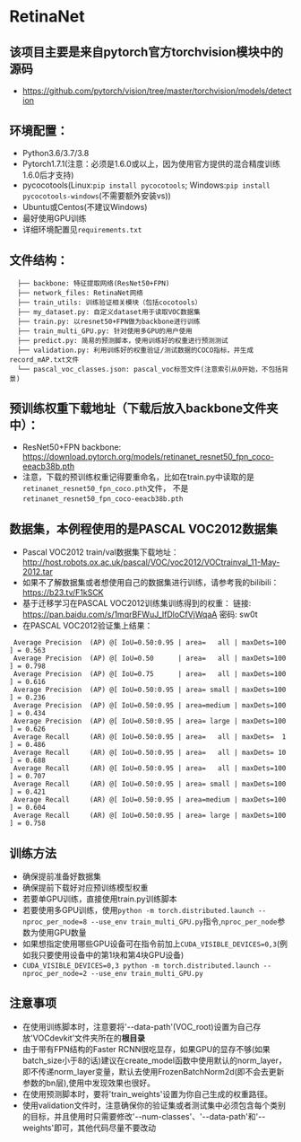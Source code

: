 # RetinaNet

## 该项目主要是来自pytorch官方torchvision模块中的源码
* https://github.com/pytorch/vision/tree/master/torchvision/models/detection

## 环境配置：
* Python3.6/3.7/3.8
* Pytorch1.7.1(注意：必须是1.6.0或以上，因为使用官方提供的混合精度训练1.6.0后才支持)
* pycocotools(Linux:```pip install pycocotools```; Windows:```pip install pycocotools-windows```(不需要额外安装vs))
* Ubuntu或Centos(不建议Windows)
* 最好使用GPU训练
* 详细环境配置见```requirements.txt```

## 文件结构：
```
  ├── backbone: 特征提取网络(ResNet50+FPN)
  ├── network_files: RetinaNet网络
  ├── train_utils: 训练验证相关模块（包括cocotools）
  ├── my_dataset.py: 自定义dataset用于读取VOC数据集
  ├── train.py: 以resnet50+FPN做为backbone进行训练
  ├── train_multi_GPU.py: 针对使用多GPU的用户使用
  ├── predict.py: 简易的预测脚本，使用训练好的权重进行预测测试
  ├── validation.py: 利用训练好的权重验证/测试数据的COCO指标，并生成record_mAP.txt文件
  └── pascal_voc_classes.json: pascal_voc标签文件(注意索引从0开始，不包括背景)
```

## 预训练权重下载地址（下载后放入backbone文件夹中）：
* ResNet50+FPN backbone: https://download.pytorch.org/models/retinanet_resnet50_fpn_coco-eeacb38b.pth
* 注意，下载的预训练权重记得要重命名，比如在train.py中读取的是```retinanet_resnet50_fpn_coco.pth```文件，
  不是```retinanet_resnet50_fpn_coco-eeacb38b.pth```


## 数据集，本例程使用的是PASCAL VOC2012数据集
* Pascal VOC2012 train/val数据集下载地址：http://host.robots.ox.ac.uk/pascal/VOC/voc2012/VOCtrainval_11-May-2012.tar
* 如果不了解数据集或者想使用自己的数据集进行训练，请参考我的bilibili：https://b23.tv/F1kSCK
* 基于迁移学习在PASCAL VOC2012训练集训练得到的权重： 链接: https://pan.baidu.com/s/1mqrBFWuJ_lfDloCfVjWqaA  密码: sw0t
* 在PASCAL VOC2012验证集上结果：
```
 Average Precision  (AP) @[ IoU=0.50:0.95 | area=   all | maxDets=100 ] = 0.563
 Average Precision  (AP) @[ IoU=0.50      | area=   all | maxDets=100 ] = 0.798
 Average Precision  (AP) @[ IoU=0.75      | area=   all | maxDets=100 ] = 0.616
 Average Precision  (AP) @[ IoU=0.50:0.95 | area= small | maxDets=100 ] = 0.236
 Average Precision  (AP) @[ IoU=0.50:0.95 | area=medium | maxDets=100 ] = 0.434
 Average Precision  (AP) @[ IoU=0.50:0.95 | area= large | maxDets=100 ] = 0.626
 Average Recall     (AR) @[ IoU=0.50:0.95 | area=   all | maxDets=  1 ] = 0.486
 Average Recall     (AR) @[ IoU=0.50:0.95 | area=   all | maxDets= 10 ] = 0.688
 Average Recall     (AR) @[ IoU=0.50:0.95 | area=   all | maxDets=100 ] = 0.707
 Average Recall     (AR) @[ IoU=0.50:0.95 | area= small | maxDets=100 ] = 0.421
 Average Recall     (AR) @[ IoU=0.50:0.95 | area=medium | maxDets=100 ] = 0.604
 Average Recall     (AR) @[ IoU=0.50:0.95 | area= large | maxDets=100 ] = 0.758
```

## 训练方法
* 确保提前准备好数据集
* 确保提前下载好对应预训练模型权重
* 若要单GPU训练，直接使用train.py训练脚本
* 若要使用多GPU训练，使用```python -m torch.distributed.launch --nproc_per_node=8 --use_env train_multi_GPU.py```指令,```nproc_per_node```参数为使用GPU数量
* 如果想指定使用哪些GPU设备可在指令前加上```CUDA_VISIBLE_DEVICES=0,3```(例如我只要使用设备中的第1块和第4块GPU设备)
* ```CUDA_VISIBLE_DEVICES=0,3 python -m torch.distributed.launch --nproc_per_node=2 --use_env train_multi_GPU.py```

## 注意事项
* 在使用训练脚本时，注意要将'--data-path'(VOC_root)设置为自己存放'VOCdevkit'文件夹所在的**根目录**
* 由于带有FPN结构的Faster RCNN很吃显存，如果GPU的显存不够(如果batch_size小于8的话)建议在create_model函数中使用默认的norm_layer，
  即不传递norm_layer变量，默认去使用FrozenBatchNorm2d(即不会去更新参数的bn层),使用中发现效果也很好。
* 在使用预测脚本时，要将'train_weights'设置为你自己生成的权重路径。
* 使用validation文件时，注意确保你的验证集或者测试集中必须包含每个类别的目标，并且使用时只需要修改'--num-classes'、'--data-path'和'--weights'即可，其他代码尽量不要改动

